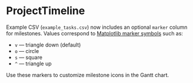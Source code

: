 # ProjectTimeline

Example CSV (`example_tasks.csv`) now includes an optional `marker` column for milestones. Values correspond to [Matplotlib marker symbols](https://matplotlib.org/stable/api/markers_api.html) such as:

- `v` — triangle down (default)
- `o` — circle
- `s` — square
- `^` — triangle up

Use these markers to customize milestone icons in the Gantt chart.
